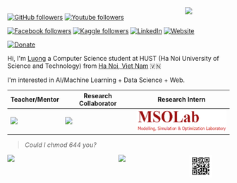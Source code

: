 <!---
<a href="http://greyhub.github.io/"><img src="..." width="900"></a>
-->

<img align='right' src='https://media3.giphy.com/media/du3J3cXyzhj75IOgvA/giphy.gif?cid=ecf05e479uyhcidh0ezeu83zrfdxko34orwgyie2yvt8ppxc&rid=giphy.gif' width='20%'>

[![GitHub followers](https://img.shields.io/github/followers/greyhub?label=Follow&style=social)](https://github.com/greyhub) 
[![Youtube followers](https://img.shields.io/youtube/channel/views/UCqGLrmJUDAbTUgst6ABtv-A)](https://www.youtube.com/channel/UCqGLrmJUDAbTUgst6ABtv-A?view_as=subscriber)

[![Facebook followers](https://img.shields.io/badge/Facebook-99-blue)](https://www.facebook.com/luongnv.grey/) 
[![Kaggle followers](https://img.shields.io/badge/Kaggle-1%25-blue)](https://www.kaggle.com/greyng) 
[![LinkedIn](https://img.shields.io/badge/LinkedIn-open-blue)](https://www.linkedin.com/in/greyng/)
[![Website](https://img.shields.io/badge/Website-fun-lightgrey)](https://www.greyng.com/)

[![Donate](https://img.shields.io/badge/Donate-Techcombank-pink)](19033998122011)


Hi, I'm [Luong](http://greyhub.github.io/) a Computer Science student at HUST (Ha Noi University of Science and Technology) from 
[Ha Noi, Viet Nam](https://www.google.com/maps/place/Tr%C6%B0%E1%BB%9Dng+%C4%90%E1%BA%A1i+h%E1%BB%8Dc+B%C3%A1ch+khoa+H%C3%A0+N%E1%BB%99i/@21.005603,105.8412638,17z/data=!3m1!4b1!4m5!3m4!1s0x3135ac76ccab6dd7:0x55e92a5b07a97d03!8m2!3d21.005603!4d105.8434525) :vietnam:


I'm interested in AI/Machine Learning + Data Science + Web.



|Teacher/Mentor|Research Collaborator|Research Intern|
|---------|---------|------|
|<a href="https://mindx.edu.vn/"><img src="https://mindx.edu.vn/images/logo.png" height="50px"></a>|<a href="https://vinbigdata.com/"><img src="https://blog.vinbigdata.org/wp-content/uploads/2020/05/Asset-1-Copy-1.png" height="50px"></a>|<a href="http://mso.soict.hust.edu.vn/"><img src="https://github.com/greyhub/greyhub/blob/main/assets/mso.png" height="50px"></a>|

> *Could I chmod 644 you?*

<img align='left' src='https://github-readme-stats.vercel.app/api?username=greyhub&show_icons=true&title_color=056c99&icon_color=056c99&text_color=3d3d3d&bg_color=ebebeb&count_private=false' width='50%'>

<img align='left' src='https://github-readme-stats.vercel.app/api/top-langs/?username=greyhub&langs_count=10&theme=tokyonight&layout=compact' width='32%'>

<img src='https://raw.githubusercontent.com/greyhub/greyhub/main/assets/web.png' width='10%'>
